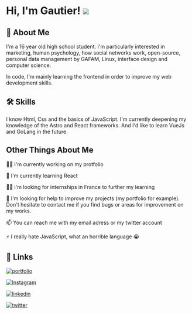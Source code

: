 
# Hi, I'm Gautier! ![](https://user-images.githubusercontent.com/18350557/176309783-0785949b-9127-417c-8b55-ab5a4333674e.gif)

## 🚀 About Me
I'm a 16 year old high school student. I'm particularly interested in marketing, human psychology, how social networks work, open-source, personal data management by GAFAM, Linux, interface design and computer science.

In code, I'm mainly learning the frontend in order to improve my web development skills.
## 🛠 Skills
I know Html, Css and the basics of JavaScript. I'm currently deepening my knowledge of the Astro and React frameworks. And I'd like to learn VueJs and GoLang in the future.

## Other Things About Me
👩‍💻 I'm currently working on my protfolio

🧠 I'm currently learning React

👯‍♀️ i'm looking for internships in France to further my learning

🤔 I'm looking for help to improve my projects (my portfolio for example). Don't hesitate to contact me if you find bugs or areas for improvement on my works.

📫 You can reach me with my email adress or my twitter account

⚡️ I really hate JavaScript, what an horrible language 😭

## 🔗 Links
[![portfolio](https://img.shields.io/badge/my_portfolio_WIP-000?style=for-the-badge&logo=ko-fi&logoColor=white)](https://katherineoelsner.com/)

[![Instagram](https://img.shields.io/badge/instagram-E4405F?style=for-the-badge&logo=instagram&logoColor=white)](https://www.instagram.com/gautier.picon/)

[![linkedin](https://img.shields.io/badge/linkedin_WIP-0A66C2?style=for-the-badge&logo=linkedin&logoColor=white)](https://www.linkedin.com/)

[![twitter](https://img.shields.io/badge/twitter-1DA1F2?style=for-the-badge&logo=x&logoColor=white)](https://twitter.com/vu_zip)
